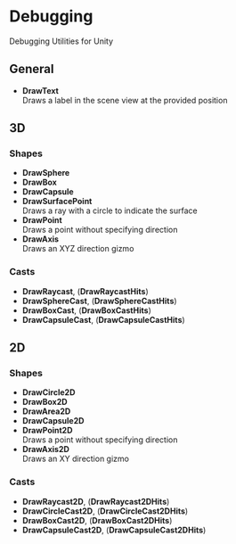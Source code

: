 # Debugging
Debugging Utilities for Unity

## General
- **DrawText**  
Draws a label in the scene view at the provided position

## 3D
### Shapes
- **DrawSphere**
- **DrawBox**
- **DrawCapsule**
- **DrawSurfacePoint**  
Draws a ray with a circle to indicate the surface
- **DrawPoint**  
Draws a point without specifying direction
- **DrawAxis**  
Draws an XYZ direction gizmo
### Casts
- **DrawRaycast**, (**DrawRaycastHits**)
- **DrawSphereCast**, (**DrawSphereCastHits**)
- **DrawBoxCast**, (**DrawBoxCastHits**)
- **DrawCapsuleCast**, (**DrawCapsuleCastHits**)

## 2D
### Shapes
- **DrawCircle2D**
- **DrawBox2D**
- **DrawArea2D**
- **DrawCapsule2D**
- **DrawPoint2D**  
  Draws a point without specifying direction
- **DrawAxis2D**  
  Draws an XY direction gizmo
### Casts
- **DrawRaycast2D**, (**DrawRaycast2DHits**)
- **DrawCircleCast2D**, (**DrawCircleCast2DHits**)
- **DrawBoxCast2D**, (**DrawBoxCast2DHits**)
- **DrawCapsuleCast2D**, (**DrawCapsuleCast2DHits**)